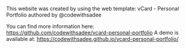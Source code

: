 This website was created by using the web template: vCard - Personal Portfolio authored by @codewithsadee

You can find more information here: https://github.com/codewithsadee/vcard-personal-portfolio
A demo is available at: https://codewithsadee.github.io/vcard-personal-portfolio/
